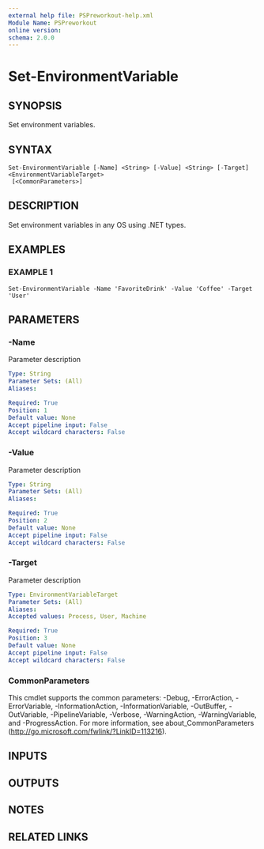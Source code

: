 ```yaml
---
external help file: PSPreworkout-help.xml
Module Name: PSPreworkout
online version:
schema: 2.0.0
---
```


# Set-EnvironmentVariable

## SYNOPSIS

Set environment variables.

## SYNTAX

```
Set-EnvironmentVariable [-Name] <String> [-Value] <String> [-Target] <EnvironmentVariableTarget>
 [<CommonParameters>]
```

## DESCRIPTION

Set environment variables in any OS using .NET types.

## EXAMPLES

### EXAMPLE 1

```
Set-EnvironmentVariable -Name 'FavoriteDrink' -Value 'Coffee' -Target 'User'
```

## PARAMETERS

### -Name

Parameter description

```yaml
Type: String
Parameter Sets: (All)
Aliases:

Required: True
Position: 1
Default value: None
Accept pipeline input: False
Accept wildcard characters: False
```

### -Value

Parameter description

```yaml
Type: String
Parameter Sets: (All)
Aliases:

Required: True
Position: 2
Default value: None
Accept pipeline input: False
Accept wildcard characters: False
```

### -Target

Parameter description

```yaml
Type: EnvironmentVariableTarget
Parameter Sets: (All)
Aliases:
Accepted values: Process, User, Machine

Required: True
Position: 3
Default value: None
Accept pipeline input: False
Accept wildcard characters: False
```

### CommonParameters

This cmdlet supports the common parameters: -Debug, -ErrorAction, -ErrorVariable, -InformationAction, -InformationVariable, -OutBuffer, -OutVariable, -PipelineVariable, -Verbose, -WarningAction, -WarningVariable, and -ProgressAction.
For more information, see about_CommonParameters (http://go.microsoft.com/fwlink/?LinkID=113216).

## INPUTS

## OUTPUTS

## NOTES

## RELATED LINKS
